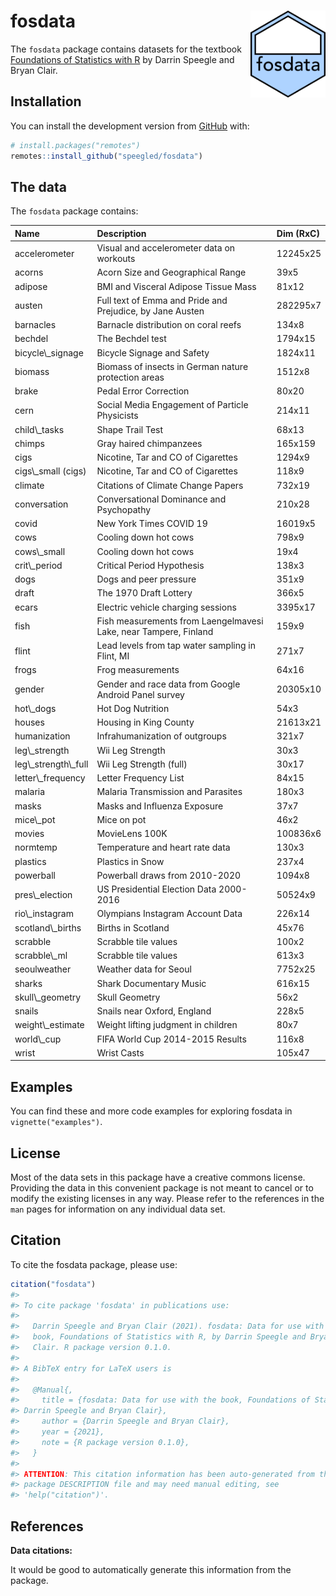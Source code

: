 
<!-- README.md is generated from README.Rmd. Please edit that file -->

# fosdata <a href='https://github.com/speegled/fosdata'><img src='man/figures/fosdata.png' align="right" height="138.5" /></a>

<!-- badges: start -->
<!-- badges: end -->

The `fosdata` package contains datasets for the textbook [Foundations of
Statistics with R](https://mathstat.slu.edu/~speegle/_book/) by Darrin
Speegle and Bryan Clair.

## Installation

<!--You can install the released version of fosdata from [CRAN](https://CRAN.R-project.org) with:
``` r
install.packages("fosdata")
```
-->

You can install the development version from
[GitHub](https://github.com/) with:

``` r
# install.packages("remotes")
remotes::install_github("speegled/fosdata")
```

## The data

The `fosdata` package contains:

<table>
<thead>
<tr>
<th style="text-align:left;">
Name
</th>
<th style="text-align:left;">
Description
</th>
<th style="text-align:left;">
Dim (RxC)
</th>
</tr>
</thead>
<tbody>
<tr>
<td style="text-align:left;">
accelerometer
</td>
<td style="text-align:left;">
Visual and accelerometer data on workouts
</td>
<td style="text-align:left;">
12245x25
</td>
</tr>
<tr>
<td style="text-align:left;">
acorns
</td>
<td style="text-align:left;">
Acorn Size and Geographical Range
</td>
<td style="text-align:left;">
39x5
</td>
</tr>
<tr>
<td style="text-align:left;">
adipose
</td>
<td style="text-align:left;">
BMI and Visceral Adipose Tissue Mass
</td>
<td style="text-align:left;">
81x12
</td>
</tr>
<tr>
<td style="text-align:left;">
austen
</td>
<td style="text-align:left;">
Full text of Emma and Pride and Prejudice, by Jane Austen
</td>
<td style="text-align:left;">
282295x7
</td>
</tr>
<tr>
<td style="text-align:left;">
barnacles
</td>
<td style="text-align:left;">
Barnacle distribution on coral reefs
</td>
<td style="text-align:left;">
134x8
</td>
</tr>
<tr>
<td style="text-align:left;">
bechdel
</td>
<td style="text-align:left;">
The Bechdel test
</td>
<td style="text-align:left;">
1794x15
</td>
</tr>
<tr>
<td style="text-align:left;">
bicycle\_signage
</td>
<td style="text-align:left;">
Bicycle Signage and Safety
</td>
<td style="text-align:left;">
1824x11
</td>
</tr>
<tr>
<td style="text-align:left;">
biomass
</td>
<td style="text-align:left;">
Biomass of insects in German nature protection areas
</td>
<td style="text-align:left;">
1512x8
</td>
</tr>
<tr>
<td style="text-align:left;">
brake
</td>
<td style="text-align:left;">
Pedal Error Correction
</td>
<td style="text-align:left;">
80x20
</td>
</tr>
<tr>
<td style="text-align:left;">
cern
</td>
<td style="text-align:left;">
Social Media Engagement of Particle Physicists
</td>
<td style="text-align:left;">
214x11
</td>
</tr>
<tr>
<td style="text-align:left;">
child\_tasks
</td>
<td style="text-align:left;">
Shape Trail Test
</td>
<td style="text-align:left;">
68x13
</td>
</tr>
<tr>
<td style="text-align:left;">
chimps
</td>
<td style="text-align:left;">
Gray haired chimpanzees
</td>
<td style="text-align:left;">
165x159
</td>
</tr>
<tr>
<td style="text-align:left;">
cigs
</td>
<td style="text-align:left;">
Nicotine, Tar and CO of Cigarettes
</td>
<td style="text-align:left;">
1294x9
</td>
</tr>
<tr>
<td style="text-align:left;">
cigs\_small (cigs)
</td>
<td style="text-align:left;">
Nicotine, Tar and CO of Cigarettes
</td>
<td style="text-align:left;">
118x9
</td>
</tr>
<tr>
<td style="text-align:left;">
climate
</td>
<td style="text-align:left;">
Citations of Climate Change Papers
</td>
<td style="text-align:left;">
732x19
</td>
</tr>
<tr>
<td style="text-align:left;">
conversation
</td>
<td style="text-align:left;">
Conversational Dominance and Psychopathy
</td>
<td style="text-align:left;">
210x28
</td>
</tr>
<tr>
<td style="text-align:left;">
covid
</td>
<td style="text-align:left;">
New York Times COVID 19
</td>
<td style="text-align:left;">
16019x5
</td>
</tr>
<tr>
<td style="text-align:left;">
cows
</td>
<td style="text-align:left;">
Cooling down hot cows
</td>
<td style="text-align:left;">
798x9
</td>
</tr>
<tr>
<td style="text-align:left;">
cows\_small
</td>
<td style="text-align:left;">
Cooling down hot cows
</td>
<td style="text-align:left;">
19x4
</td>
</tr>
<tr>
<td style="text-align:left;">
crit\_period
</td>
<td style="text-align:left;">
Critical Period Hypothesis
</td>
<td style="text-align:left;">
138x3
</td>
</tr>
<tr>
<td style="text-align:left;">
dogs
</td>
<td style="text-align:left;">
Dogs and peer pressure
</td>
<td style="text-align:left;">
351x9
</td>
</tr>
<tr>
<td style="text-align:left;">
draft
</td>
<td style="text-align:left;">
The 1970 Draft Lottery
</td>
<td style="text-align:left;">
366x5
</td>
</tr>
<tr>
<td style="text-align:left;">
ecars
</td>
<td style="text-align:left;">
Electric vehicle charging sessions
</td>
<td style="text-align:left;">
3395x17
</td>
</tr>
<tr>
<td style="text-align:left;">
fish
</td>
<td style="text-align:left;">
Fish measurements from Laengelmavesi Lake, near Tampere, Finland
</td>
<td style="text-align:left;">
159x9
</td>
</tr>
<tr>
<td style="text-align:left;">
flint
</td>
<td style="text-align:left;">
Lead levels from tap water sampling in Flint, MI
</td>
<td style="text-align:left;">
271x7
</td>
</tr>
<tr>
<td style="text-align:left;">
frogs
</td>
<td style="text-align:left;">
Frog measurements
</td>
<td style="text-align:left;">
64x16
</td>
</tr>
<tr>
<td style="text-align:left;">
gender
</td>
<td style="text-align:left;">
Gender and race data from Google Android Panel survey
</td>
<td style="text-align:left;">
20305x10
</td>
</tr>
<tr>
<td style="text-align:left;">
hot\_dogs
</td>
<td style="text-align:left;">
Hot Dog Nutrition
</td>
<td style="text-align:left;">
54x3
</td>
</tr>
<tr>
<td style="text-align:left;">
houses
</td>
<td style="text-align:left;">
Housing in King County
</td>
<td style="text-align:left;">
21613x21
</td>
</tr>
<tr>
<td style="text-align:left;">
humanization
</td>
<td style="text-align:left;">
Infrahumanization of outgroups
</td>
<td style="text-align:left;">
321x7
</td>
</tr>
<tr>
<td style="text-align:left;">
leg\_strength
</td>
<td style="text-align:left;">
Wii Leg Strength
</td>
<td style="text-align:left;">
30x3
</td>
</tr>
<tr>
<td style="text-align:left;">
leg\_strength\_full
</td>
<td style="text-align:left;">
Wii Leg Strength (full)
</td>
<td style="text-align:left;">
30x17
</td>
</tr>
<tr>
<td style="text-align:left;">
letter\_frequency
</td>
<td style="text-align:left;">
Letter Frequency List
</td>
<td style="text-align:left;">
84x15
</td>
</tr>
<tr>
<td style="text-align:left;">
malaria
</td>
<td style="text-align:left;">
Malaria Transmission and Parasites
</td>
<td style="text-align:left;">
180x3
</td>
</tr>
<tr>
<td style="text-align:left;">
masks
</td>
<td style="text-align:left;">
Masks and Influenza Exposure
</td>
<td style="text-align:left;">
37x7
</td>
</tr>
<tr>
<td style="text-align:left;">
mice\_pot
</td>
<td style="text-align:left;">
Mice on pot
</td>
<td style="text-align:left;">
46x2
</td>
</tr>
<tr>
<td style="text-align:left;">
movies
</td>
<td style="text-align:left;">
MovieLens 100K
</td>
<td style="text-align:left;">
100836x6
</td>
</tr>
<tr>
<td style="text-align:left;">
normtemp
</td>
<td style="text-align:left;">
Temperature and heart rate data
</td>
<td style="text-align:left;">
130x3
</td>
</tr>
<tr>
<td style="text-align:left;">
plastics
</td>
<td style="text-align:left;">
Plastics in Snow
</td>
<td style="text-align:left;">
237x4
</td>
</tr>
<tr>
<td style="text-align:left;">
powerball
</td>
<td style="text-align:left;">
Powerball draws from 2010-2020
</td>
<td style="text-align:left;">
1094x8
</td>
</tr>
<tr>
<td style="text-align:left;">
pres\_election
</td>
<td style="text-align:left;">
US Presidential Election Data 2000-2016
</td>
<td style="text-align:left;">
50524x9
</td>
</tr>
<tr>
<td style="text-align:left;">
rio\_instagram
</td>
<td style="text-align:left;">
Olympians Instagram Account Data
</td>
<td style="text-align:left;">
226x14
</td>
</tr>
<tr>
<td style="text-align:left;">
scotland\_births
</td>
<td style="text-align:left;">
Births in Scotland
</td>
<td style="text-align:left;">
45x76
</td>
</tr>
<tr>
<td style="text-align:left;">
scrabble
</td>
<td style="text-align:left;">
Scrabble tile values
</td>
<td style="text-align:left;">
100x2
</td>
</tr>
<tr>
<td style="text-align:left;">
scrabble\_ml
</td>
<td style="text-align:left;">
Scrabble tile values
</td>
<td style="text-align:left;">
613x3
</td>
</tr>
<tr>
<td style="text-align:left;">
seoulweather
</td>
<td style="text-align:left;">
Weather data for Seoul
</td>
<td style="text-align:left;">
7752x25
</td>
</tr>
<tr>
<td style="text-align:left;">
sharks
</td>
<td style="text-align:left;">
Shark Documentary Music
</td>
<td style="text-align:left;">
616x15
</td>
</tr>
<tr>
<td style="text-align:left;">
skull\_geometry
</td>
<td style="text-align:left;">
Skull Geometry
</td>
<td style="text-align:left;">
56x2
</td>
</tr>
<tr>
<td style="text-align:left;">
snails
</td>
<td style="text-align:left;">
Snails near Oxford, England
</td>
<td style="text-align:left;">
228x5
</td>
</tr>
<tr>
<td style="text-align:left;">
weight\_estimate
</td>
<td style="text-align:left;">
Weight lifting judgment in children
</td>
<td style="text-align:left;">
80x7
</td>
</tr>
<tr>
<td style="text-align:left;">
world\_cup
</td>
<td style="text-align:left;">
FIFA World Cup 2014-2015 Results
</td>
<td style="text-align:left;">
116x8
</td>
</tr>
<tr>
<td style="text-align:left;">
wrist
</td>
<td style="text-align:left;">
Wrist Casts
</td>
<td style="text-align:left;">
105x47
</td>
</tr>
</tbody>
</table>

## Examples

You can find these and more code examples for exploring fosdata in
`vignette("examples")`.

## License

Most of the data sets in this package have a creative commons license.
Providing the data in this convenient package is not meant to cancel or
to modify the existing licenses in any way. Please refer to the
references in the `man` pages for information on any individual data
set.

## Citation

To cite the fosdata package, please use:

``` r
citation("fosdata")
#> 
#> To cite package 'fosdata' in publications use:
#> 
#>   Darrin Speegle and Bryan Clair (2021). fosdata: Data for use with the
#>   book, Foundations of Statistics with R, by Darrin Speegle and Bryan
#>   Clair. R package version 0.1.0.
#> 
#> A BibTeX entry for LaTeX users is
#> 
#>   @Manual{,
#>     title = {fosdata: Data for use with the book, Foundations of Statistics with R, by
#> Darrin Speegle and Bryan Clair},
#>     author = {Darrin Speegle and Bryan Clair},
#>     year = {2021},
#>     note = {R package version 0.1.0},
#>   }
#> 
#> ATTENTION: This citation information has been auto-generated from the
#> package DESCRIPTION file and may need manual editing, see
#> 'help("citation")'.
```

## References

**Data citations:**

It would be good to automatically generate this information from the
package.

<!---
This code gets close:
thefile <- help(chimps,package="fosdata")
parsedfile <- parse_Rd(thefile$path)
Rd2latex(parsedfile)

Maybe I can adapt Rd2list on this page:
https://stackoverflow.com/questions/8918753/r-help-page-as-object

-->
